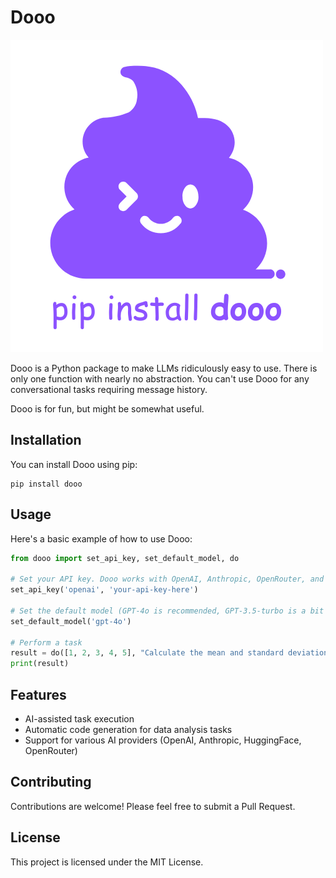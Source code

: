 # Dooo
![Dooo Logo](https://github.com/andrewgcodes/dooo/blob/main/dooo.png?raw=true)

Dooo is a Python package to make LLMs ridiculously easy to use. There is only one function with nearly no abstraction. You can't use Dooo for any conversational tasks requiring message history.

Dooo is for fun, but might be somewhat useful.
## Installation

You can install Dooo using pip:

```
pip install dooo
```

## Usage

Here's a basic example of how to use Dooo:

```python
from dooo import set_api_key, set_default_model, do

# Set your API key. Dooo works with OpenAI, Anthropic, OpenRouter, and Hugging Face.
set_api_key('openai', 'your-api-key-here') 

# Set the default model (GPT-4o is recommended, GPT-3.5-turbo is a bit too dumb)
set_default_model('gpt-4o')

# Perform a task
result = do([1, 2, 3, 4, 5], "Calculate the mean and standard deviation")
print(result)
```

## Features

- AI-assisted task execution
- Automatic code generation for data analysis tasks
- Support for various AI providers (OpenAI, Anthropic, HuggingFace, OpenRouter)

## Contributing

Contributions are welcome! Please feel free to submit a Pull Request.

## License

This project is licensed under the MIT License.
